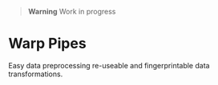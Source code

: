 > **Warning** Work in progress

# Warp Pipes

Easy data preprocessing re-useable and fingerprintable data transformations.
